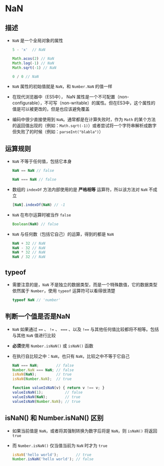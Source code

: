 # NaN

## 描述

  - `NaN` 是一个全局对象的属性

    ```javascript
    5 - 'x'  // NaN

    Math.acos(2) // NaN
    Math.log(-1) // NaN
    Math.sqrt(-1) // NaN

    0 / 0 // NaN
    ```

  - `NaN` 属性的初始值就是 `NaN`，和 `Number.NaN` 的值一样

  - 在现代浏览器中（ES5中）， NaN 属性是一个不可配置（non-configurable），不可写（non-writable）的属性。但在ES3中，这个属性的值是可以被更改的，但是也应该避免覆盖

  - 编码中很少直接使用到 `NaN`。通常都是在计算失败时，作为 `Math` 的某个方法的返回值出现的（例如：`Math.sqrt(-1)`）或者尝试将一个字符串解析成数字但失败了的时候（例如：`parseInt("blabla")`）

## 运算规则

  - `NaN` 不等于任何值，包括它本身

    ```javascript
    NaN == NaN // false

    NaN === NaN // false
    ```

  - 数组的 `indexOf` 方法内部使用的是 **严格相等** 运算符，所以该方法对 `NaN` 不成立

    ```javascript
    [NaN].indexOf(NaN) // -1
    ```

  - `NaN` 在布尔运算时被当作 `false`

    ```javascript
    Boolean(NaN) // false
    ```

  - `NaN` 与任何数（包括它自己）的运算，得到的都是 `NaN`

    ```javascript
    NaN + 32 // NaN
    NaN - 32 // NaN
    NaN * 32 // NaN
    NaN / 32 // NaN
    ```

## typeof

  - 需要注意的是，`NaN` 不是独立的数据类型，而是一个特殊数值，它的数据类型依然属于 `Number`，使用 `typeof` 运算符可以看得很清楚

    ```javascript
    typeof NaN // 'number'
    ```

## 判断一个值是否是NaN

  - `NaN` 如果通过 `==` 、 `!=` 、 `===` 、以及 `!==` 与其他任何值比较都将不相等。包括与其他 `NaN` 值进行比较

  - **必须**使用 `Number.isNaN()` 或 `isNaN()` 函数

  - 在执行自比较之中：`NaN`，也只有 `NaN`，比较之中不等于它自己

    ```javascript
    NaN === NaN;        // false
    Number.NaN === NaN; // false
    isNaN(NaN);         // true
    isNaN(Number.NaN);  // true

    function valueIsNaN(v) { return v !== v; }
    valueIsNaN(1);          // false
    valueIsNaN(NaN);        // true
    valueIsNaN(Number.NaN); // true
    ```

## isNaN() 和 Number.isNaN() 区别

  - 如果当前值是 `NaN`，或者将其强制转换为数字后将是 `NaN`，则 `isNaN()` 将返回 `true`

  - 而 `Number.isNaN()` 仅当值当前为 `NaN` 时才为 `true`&#x20;

    ```javascript
    isNaN('hello world');        // true
    Number.isNaN('hello world'); // false
    ```
